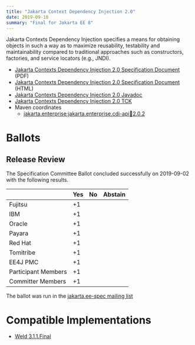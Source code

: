 ```yaml
---
title: "Jakarta Context Dependency Injection 2.0"
date: 2019-09-10
summary: "Final for Jakarta EE 8"
---
```


Jakarta Contexts Dependency Injection specifies a means for obtaining objects in such a way as to maximize reusability, testability and maintainability compared to traditional approaches such as constructors, factories, and service locators (e.g., JNDI).

* [Jakarta Contexts Dependency Injection 2.0 Specification Document](./cdi-spec-2.0.pdf) (PDF)
* [Jakarta Contexts Dependency Injection 2.0 Specification Document](./cdi-spec-2.0.html) (HTML)
* [Jakarta Contexts Dependency Injection 2.0 Javadoc](./apidocs)
* [Jakarta Contexts Dependency Injection 2.0 TCK](https://download.eclipse.org/jakartaee/cdi/2.0/cdi-tck-2.0.6-dist.zip)
* Maven coordinates
  * [jakarta.enterprise:jakarta.enterprise.cdi-api:jar:2.0.2](https://search.maven.org/artifact/jakarta.enterprise/jakarta.enterprise.cdi-api/2.0.2/jar)

# Ballots

## Release Review

The Specification Committee Ballot concluded successfully on 2019-09-02 with the following results.

|                       |  Yes    | No      | Abstain  |
|-----------------------|---------|---------|----------|
|Fujitsu                |   +1    |         |          |
|IBM                    |   +1    |         |          |
|Oracle                 |   +1    |         |          |
|Payara                 |   +1    |         |          |
|Red Hat                |   +1    |         |          |
|Tomitribe              |   +1    |         |          |
|EE4J PMC               |   +1    |         |          |
|Participant Members    |   +1    |         |          |
|Committer Members      |   +1    |         |          |

The ballot was run in the [jakarta.ee-spec mailing list](https://www.eclipse.org/lists/jakarta.ee-spec/msg00506.html)


# Compatible Implementations

* [Weld 3.1.1.Final](https://weld.cdi-spec.org/download/)
